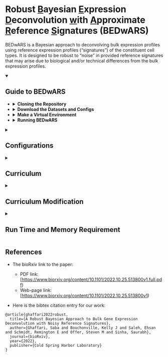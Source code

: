 # Robust <ins>B</ins>ayesian <ins>E</ins>xpression <ins>D</ins>econvolution <ins>w</ins>ith <ins>A</ins>pproximate <ins>R</ins>eference <ins>S</ins>ignatures (BEDwARS)

BEDwARS is a Bayesian approach to deconvolving bulk expression profiles using reference expression profiles (“signatures”) of the constituent cell types. It is designed to be robust to “noise” in provided reference signatures that may arise due to biological and/or technical differences from the bulk expression profiles. 


<details open>
<summary><h2>Guide to BEDwARS</h2></summary>

+  <details>
   <summary><strong>Cloning the Repository</strong></summary>
   
    1. `git clone --recursive https://github.com/sabagh1994/BEDwARS.git`
    2. `cd BEDwARS`
    </details>

+  <details>
   <summary><strong>Download the Datasets and Configs</strong></summary>
   
   To download the signatures, mixtures, and proportions used in the benchamrking and deconvolution of DPD deficiency, 
   run `./input/download.sh`. The files will be located at `./input/signatures`, `./input/mixtures`, and `./input/proportions`.
   
   To download the config files run `./configs/download.sh`. The configs will be stored at `configs/brain` (benchmark on brain, 
   `./configs/pancreas` (benchmark on pancreas), and `./configs/dpd_brain` (DPD deficiency).
    </details>

+  <details>
   <summary><strong>Make a Virtual Environment</strong></summary>
   
   Before running BEDwARS make sure that all the required packages are installed.
   To create a virtual environment with all the required packages installed,
   
    1. Install Python if you do not have it. We used Python 3.8.
    2. Run `make venv`. This step creates a folder named `./venv` which contains all the required packages.
    3. Run `source venv/bin/activate` to activate the venv
    </details>

+  <details>
   <summary><strong>Running BEDwARS</strong></summary>
   
   To run BEDwARS two input files in json format are needed. One of the files `./configs/cfg_sample.json` contains the path to reference signature and 
   the bulk expression profiles. Read more in **Configurations** below. The other file `./configs/curric.json` contains the set of instructions, called
   curriculum, to initialize the model and sampler chains as well as running them. Read more in **Curriculum**.
   
   1. To run the metropolis hasting sampler, execute 
      ```bash
      python scripts/curriculum.py --general_config configs/cfg_sample.json \
             --curric_config configs/curric.json &> log_mh
      ```
      With the provided `./configs/cfg_sample.json` this script performs the deconvolution using Baron reference signature for pseudo-bulk 
      profiles generated from scRNA-seq data of Segerstolpe type II diabetic (T2D) samples. While running, the logs of the statistics 
      computed for the variables are written to `./results/seger_d/Baron/curric/status` and the checkpoints, containing the state of model and 
      metropolis hasting sampler, are saved at `./results/seger_d/Baron/curric/Model`. 
      This step takes time to complete. Read **Run time and Memory Requirement** for more details.
      After this step is finished, we need to estimate the parameters, i.e., signatures and proportions, using the best chain. 
   2. To infer the parameters, run 
      ```bash
      python scripts/inference.py --general_config configs/cfg_sample.json \
             --curric_config configs/curric.json --stage_name L3 --stage_range 59 160 &> log_infer
      ```
      The inference is done by averaging the variable values, i.e., model state, over a range of stages that the model was saved.
      The name of the stage is passed by `stage_name` (L3) and `stage_range` argument is used to pass the start (e.g., 59) and end (e.g., 160)
      stage indices. With the given arguments `"inference,py"` loads in the checkpoints `L3-59.pt`, ..., `L3-159.pt` and takes
      the average of the variable values over these checkpoints. Each checkpoint contains the model state which includes the variable values.
      For the given example (`configs/cfg_sample.json`), the inferred signatures and proportions will be stored at 
      `./results/seger_d/Baron/curric/aggr` in tab-delimited files. Read more about model saving and stage names in **Curriculum/Description of 
      the Stage Arguments**.
 
    </details>
</details>


<details>
<summary><h2>Configurations</h2></summary>

+ <details open>
  <summary><strong>Example</strong></summary>
  
   All the configurations used for benchmarking BEDwARS against other methods are in the `configs` folder separated by organ. 
   An example of the configuration file to `configs/cfg_sample.json` is,
   ```json
   {
    "description": "settings for preprocessing (e.g. transformation), input and output directories.",
    "transformation": "log",
    "marker_type": "all",
    "naive_marker_FC": 2.0,
    "marker_dir": null,
    "normalization": "mean",
    "ref_sig_dir": "./input/signatures/pancreas/Baron/Baron",
    "org_sig_dir": null,
    "mix_dir": "./input/mixtures/pancreas/emtab_d",
    "org_prop_dir": null,
    "outdir": "./results/emtabd/Baron"
   }
   ```
   </details>
 
+ <details>
  <summary><strong>Description of the Arguments</strong></summary>
   
   * `"description"` is the notes about the configuration file or whatever notes you want to keep for the configuration you are using.
   
   * `"transformation"` is the type of transformation applied to the reference signatures and bulk expression profiles as a preprocessing step
       before running BEDwARS. **This argument should be set to `"log"`**. The current version of the code does not support other transformations. 
       All the benchmarking experiments used "log" transformation.
   
   * `"marker_type"` is the criterion to choose the markers. It can be set to `"all"`, `"naive"` or `"provided"`. **Set this arguemnt to `"all"`
      which uses all the common genes between reference signature and bulk expression profiles**. 
   
      The other two values (`"naive"`, `"provided"`) can be used in future versions of the code where marker selection may become a part of 
      preprocessing pipeline. Briefly, `"naive"` mode takes the genes with at least X fold higher expression in one cell type than the others.        
      `"provided"` takes the marker gene set from input.
      
   *  `"naive_marker_FC"` is the value for X folds, which is explained above, in case `"naive"` is used as the `"marker_type"` argument. **Leave 
      this argument as it is, i.e. `"2.0"`, as the current version of the code does not support naive marker selection yet**.
   
   *  `"marker_dir"` is the directory to the file with markers saved in it. **Set this argument to `null` for the current version of the code**.
      This argument should be used when the markers are provided by the user, i.e., `"marker_type"` is set to `"provided"`.
   
   * `"narmalization"` is the type of normalization applied to each cell type signature profile and bulk expression profile after transformation.
      This argument can be set to `"mean"` and `"standard"`. **`"mean"` was used for all the experiments in the paper so it is best to leave it at
      that**.
   
   * `"ref_sig_dir"` path to a tab-separated file containing reference cell type signatures. The rows are genes and the columns are cell types. 
      The first column contains the gene names or ensemble ids and the rest of the columns are the cell types. Please tag all the columns including 
      the first column. See `./input/signatures/pancreas/Baron/Baron` for an example of reference signatue file.
   
   * `"org_sig_dir"` path to a tab-separated file containing the true cell type signatures if existed. **This argument should be set to `"null"` as 
      true cell type signatures are usually not available**. You can use it for method development purposes when true signatures or any other signatures    
      that you want to compare inferred signature to are available. 
      The file format is identical to the reference cell type signature. Read **Curriculum** to see how this argument is used
      while running BEDwRAS. 
   
   * "`mix_dir`" path to a tab-separated file containing bulk expression profiles. The first column contains the gene names or ensemble 
      ids and the rest of the columns are bulk samples. See `./input/mixtures/pancreas/emtab_d` as an example.
   
   * `"org_prop_dir"` path to a tab-separated file containing the true cell type proportions in each bulk sample. This argument should be set to 
      `"null"` as true proportions are not known. However, for the purpose of method development you could use it. Read **Curriculum** section to see
      how this argumnet is used while running BEDwARS.
   
   * `"outdir"` root path to save the results. The output of BEDwARS is saved to `{outdir}/curric`, i.e., the name of the json file for curriculum 
      (`curric.json`) is appended to the outdir. After running the sampler (step 1 in **Running BEDwARS**) there will be a folder named
      `Models` in this directory which contains the checkpoints, i.e., state of the model and metropolis hasting for all variables. After step 2 
      of **Running BEDwARS**, there will be a folder named `aggr` containing the inferred parameters in this directory.
   
   </details>
   
</details>


<details>
<summary><h2>Curriculum</h2></summary>
   
<!--    Explain about each module and how the model is saved. This part should clarify why the inference is done
   using a stage name and a range of stage indices -->
   
   BEDwRAS follows a sequenece of instructions called curriculum given by `configs/curric.json`. Here we explain what each mode of operation in the
   instruction set does. `configs/curric.json` is the curriculum used for all the experiments in the paper with the exception of the number of chains
   being different for benchmarking (150 chains) and deconvolution performed for DPD deficiency (100 chains).
   
   The content of `configs/curric.json` is pasted below. It contains a sequence of four stages (instruction sets). Each stage has a name `"stage_name"`, 
   an operation `"stage_opr"` and a set of arguments required to perform the operation `"stage_args"`. 
   
   Briefly, the following sequence of stages do,
   1. Initialize the model and Metropolis Hastings sampler for all variables. 150 chains are initialized for sampling (L0). The initialized model and 
      metropolis hasting sampler are saved as `L0.pt`. 
   2. Perform the random walk for 50K steps. The scalings used for parameter updates get tunned in this period. This stage 
      is consiered as the tunning phase of the walker (L1). The random walk is performed in 10 mini stages of 5000 steps.
      At the end of each mini satge the model and metropolis hasting sampler states are saved (`L1-0.pt`, ..., `L1-9.pt`).
   3. Perform random walk for another 150K steps but without tunning (L1_train). The random walk is performed in 30 mini stages of 5000 steps.
      At the end of each mini satge the model and metropolis hasting sampler states are saved (`L1_train-0.pt`, ..., `L1_train-29.pt`).
   4. Sort the chains based on mean squared error computed between estimated and true bulk profiles subset to marker genes. Then subset the chains.
      The main purpose of this stage is to reduce the number of chains wisely to get speed up (L2). After subsetting, model and metropolis hasting 
      states are saved as `L2.pt`.
   5. Perform random walk for $180*5000= 800K$ steps with the remaining chains without tunning. You can decrease the number of steps in this stage 
      for speed up (L3). The random walk is performed in 180 mini stages of 5000 steps. At the end of each mini satge the model and metropolis 
      hasting sampler states are saved (`L3-0.pt`, ..., `L3-179.pt`). **The saved model states, i.e., sampled variable values, will be used in the 
      final inference of the variable values**.
      
   
   ```json
   [
     {
       "stage_name": "L0",
       "stage_oper": "init",
       "stage_args": {"rng_seeds": ["start_step", [12345, 200]],
                      "model_config": {"tune_interval": 50,
                                       "props_alpha_distr": "uniform",
                                       "alpha_lower": 0.0, "alpha_upper": 30.0,
                                       "sigma_b_distr": "halfcauchy","beta_b": 1.0,
                                       "sigma_x_distr": "halfcauchy","beta_x": 5.0,
                                       "eps": 1e-9,"w0_dir": null,"fixed_sigs": false,
                                       "divide_B": true,"chains": 150
                                       },
                      "chain_config": {"W": "default", "sigma_x": "prior", "sigma_b": "default", "alpha": "prior"}
                     }
     },{
       "stage_name": "L1",
       "stage_oper": "mcmc_repeat",
       "stage_args": {"init_stage_name": "L0", "mini_stage_repeats": 10,
                      "mini_stage_name_formatter":"{stage_name}-{mini_stage_idx}",
                      "mini_stage_args": {"steps": 5000, "after_tune": false,
                                          "get_stats": true, "log_acc_rate": false,
                                          "log_var_vals": false, "log_interval": 1000}
                      }
     },{
       "stage_name": "L1_train",
       "stage_oper": "mcmc_repeat",
       "stage_args": {"init_stage_name": "L1-9", "mini_stage_repeats": 30,
                      "mini_stage_name_formatter":"{stage_name}-{mini_stage_idx}",
                      "mini_stage_args": {"steps": 5000, "after_tune": true,
                                          "get_stats": true, "log_acc_rate": false,
                                          "log_var_vals": false, "log_interval": 1000}
                      }
     },{
       "stage_name": "L2",
       "stage_oper": "sort_subset",
       "stage_args": {"past_stage_name": "L1_train-29", "sort_criterion": "MSE_marker",
                      "use_summary":true, "is_transformed": false, "topk": 20,
                      "extra_dict": {"FCs": [3.0, 4.0, 5.0]},
                      "chain_inds_range": null
                      }
     },{
       "stage_name": "L3",
       "stage_oper": "mcmc_repeat",
       "stage_args": {"init_stage_name": "L2", "mini_stage_repeats": 180,
                      "mini_stage_name_formatter":"{stage_name}-{mini_stage_idx}",
                      "mini_stage_args": {"steps": 5000, "after_tune": true,
                                          "get_stats": true, "log_acc_rate": false,
                                          "log_var_vals": false, "log_interval": 1000}
                      }
     }
   ]
   ```
   
 + <details>
   <summary><strong>Description of the Stages</strong></summary>
   
   * `"stage_name"` each stage has to have a name given by this argument. It is important to choose a stage name as the checkpoints (state of model
      and Metropolis Hasting sampler) are saved with names containing the stage names. It is recommended to keep the stage names short.
   
   * `"stage_opr"` specifies the opertaion performed in the stage. This can take values `"init"`, `"mcmc_repeat"`, and `"sort_subset"`. In the `"init"`
      stage, model and chains for Metropolis Hasting sampler are initialized. Random walk happens in the `"mcmc_repeat"` stage and in the `"sort_subset"`
      stage, chains are sorted and subset based on a sepcific criterion.
   
   * `"stage_args"` contains the arguments required to carry out the operation in the stage.
   
   If you need to modify the curriculum please read the detailed description of arguments needed for each type of stage operation.
   
   </details>
   
 + <details>
   <summary><strong>Description of the Stage Arguments</strong></summary>
   
   The stage arguments are dependant on the stage operation. The stage arguments for each stage opertaion are explained below.
   + <details>
     <summary><strong>init</strong></summary>

      ```json
        {
          "stage_name": "L0",
          "stage_oper": "init",
          "stage_args": {"rng_seeds": ["start_step", [12345, 200]],
                         "model_config": {"tune_interval": 50,
                                          "props_alpha_distr": "uniform",
                                          "alpha_lower": 0.0, "alpha_upper": 30.0,
                                          "sigma_b_distr": "halfcauchy","beta_b": 1.0,
                                          "sigma_x_distr": "halfcauchy","beta_x": 5.0,
                                          "eps": 1e-9,"w0_dir": null,"fixed_sigs": false,
                                          "divide_B": true,"chains": 150
                                          },
                         "chain_config": {"W": "default", "sigma_x": "prior", "sigma_b": "default", "alpha": "prior"}
                        }
        }
      ```
      * `"rng_seeds"` the seeds for the random number generators (rng) used for model initialization and sampling in the chains. 
      The value is a list of two items. The first item `"start_step"` is the method for providing rng seeds and the second item
      contains the input required for the sepcified method. `"start_step"` means that the starting seed number and the step
      size for increasing the seed number should be provided. In this example, the starting seed is 12345 and the step size is 200.
      Therefore, 150 chains will be initialized with seeds $12345, 12345+200, 12345+2 \times 200, ..., 12345+149 \times 200$.
      Different seeds lead to different random initializations in the begining, if prior initialization is used for the variables,
      and also affect the random path taken by the walker.
      
      * `"model_config"` a dictionary that mostly contains the type of distributions e.g., uniform, used for the variables and the distribution
      parameters. It also includes the number of sampler chains ("`chains`") to run in parallel. You should not modify the default values for model
      configuration except for the number of chains. The number of chains depends on the available memory. Read **Run Time and Memory Requirement** 
      on this.
   
      * "`chain_config`" contains the mode of initialization for the variables of the model. You should not modify the mode of initialization 
      for the current version of BEDwARS.
      
      The stage containing the init operation saves the model and Metropolis Hasting sampler after initialization. So after running a stage 
      with init operation there will be a file named stage_name.pt, e.g., `L0.pt`, in the `Models` folder in the results directory.
 
     </details>
   
   + <details>
     <summary><strong>mcmc_repeat</strong></summary>

      ```json
      {
       "stage_name": "L1",
       "stage_oper": "mcmc_repeat",
       "stage_args": {"init_stage_name": "L0", "mini_stage_repeats": 10,
                      "mini_stage_name_formatter":"{stage_name}-{mini_stage_idx}",
                      "mini_stage_args": {"steps": 5000, "after_tune": false,
                                          "get_stats": true, "log_acc_rate": false,
                                          "log_var_vals": false, "log_interval": 1000}
                      }
      }
      ```
      * `"init_stage_name"` the stage from which the walker starts from. This can be the name of any file containing the model and 
      Metroppolis Hasting (MH) sampler state saved in it. In the example above, the model and MH sampler that were initialized and saved to 
      `L0.pt` will be loaded and pursued by the walker.
   
      * `"mini_stage_repeats"` the number of random walk modules (mini stages) to run. Each random walk module takes a certain number of  
      user-defined, e.g., 5000, steps which is provided by `"mini_stage_args"`. **After each module of random walk is completed the model and MH 
      sampler states are saved**.
   
      * `"mini_stage_forrmatter"` the forrmat to save the checkpoint, i.e., model and MH states, after each module of random walk is completed.
      Using the format above, the checkpoints are saved as `L1-0.pt`, `L1-1.pt`, ..., `L1-9.pt` as there are 10 mini stage repeats.
   
      * `"mini_stage_args"` a dictionary containing the following adjustable settings,
          1. `"steps"` the number of sampling/random walk steps.
          2. `"after_tune"` (boolean) whether the chain is in the tunning phase or not. This can be set to `true` or `false`.
          3. `"get_stats"` (boolean) in case ground truth signatures or proportions are provided (see **Configurations** on org_prop_dir and org_sig_dir), 
              setting this to `true` logs multiple statistics computed between the inferred signatures/proportions and their corresponding 
              ground truths during the random walk. In case the ground truths for signatures and proportions are not available setting this 
              option to `true` just prints out the statistics for the inferred bulk expression profiles. **It is recommended to set this to `false`
              if the ground truths are not available**. All the statistics are written to `status` file in the results directory.
          4. `"log_acc_rate"` (boolean) setting this to `true` takes logs of the acceptance rate of the proposals for each variable during tunning. 
              **This is only useful for algorithm development when the acceptance rate should be monitored so please set it to `false`**. The 
              logs are written to `status` file in the results directory.
          5. `"log_var_vals"` (boolean) logs the variable values. Set it to `false`.
          6. `"log_interval"` (integer) the logging interval in steps which is used for items 3,4, and 5.
         
         If you do not intend to make modifications to BEDwARS algorithm or explore its dynamics, please set `"get_stats"`, `"log_acc_rate"`, and
         `"log_var_vals"` to `false` in all stages with `"mcmc_repeat"` operation and do not log any statistics.
         If any of these items are set to `true` the logs will be stored in `status` file in the results directory.

     </details>
   
   
   + <details>
     <summary><strong>sort_subset</strong></summary>

      ```json
      {
       "stage_name": "L2",
       "stage_oper": "sort_subset",
       "stage_args": {"past_stage_name": "L1_train-29", "sort_criterion": "MSE_marker",
                      "use_summary":true, "is_transformed": false, "topk": 20,
                      "extra_dict": {"FCs": [3.0, 4.0, 5.0]},
                      "chain_inds_range": null
                      }
      }
      ```
     * `"past_stage_name"` the name of the checkpoint file, containing the model and metropolis hasting states, to be loaded. It can be set 
      to any checkpoint file name that exists. In this example it is set to `"L1_train-29"` because sort and subsetting should be performed 
      on the last state that was saved from the previous stage which was stage L1 with 30 mini stages/modules of random walk.
   
     * `"sort_criterion"` the criterion to sort the chains. It should be set to `"MSE_marker"` which uses the mean squared error between inferred
      and true bulk expression profiles restricted to marker genes.
   
     * `"extra_dict"` contains the criteria to pick the markers. A list of fold changes `[3.0, 4.0, 5.0]` can be passed. For each number X in the list
      the genes with X times higher expression in one of the cell types than the others are used as markers to compute the criterion and sort the chains.
      The union of top k chains picked using multiple marker sets will be used.
   
     * `"topk"` the number of chains picked after the sorting is applied.
   
     * `"use_summary"`, `"is_transformed"`, and `"chain_inds_range"` should not be changed.

     </details>

   
   </details>
   
</details>


<details>
<summary><h2>Curriculum Modification</h2></summary>
   
   * Change the number of chains running in parallel in case of limited memory. For this modification, you need to change the 
     value of `"chains"` in the `"stage_args"` of the `"L0"` stage with the `"init"` operation.
   * Change the run time by reducing the number of steps in the last stage `"L3"`. The current `./configs/curric.json` file has 
     180 mini stages (`"mini_stage_repeats"`) for `"L3"` stage. You can decrease this number for speed up. All of the paper results
     were generated with the model check points saved at `L3-59.pt`, ..., `L3-159.pt` **which is equivalent to setting `"mini_stage_repeats"`
     to 160**. Depending on the problem you could let the chains runs longer or not. However, it is best to stick with the setting 
     that was used for all the experiments in the paper.
   * If you do not intend to make modifications to BEDwARS algorithm or explore its dynamics, please set `"get_stats"`, `"log_acc_rate"`, and
     `"log_var_vals"` to `false` in all stages with `"mcmc_repeat"` operation and do not log any statistics. If any of these items are set to 
     `true` the logs will be stored in `status` file in the results directory.
   * Further modifications of curriculum can be done for method development.
   
   
</details>   


<!-- <details open>
<summary><h2>Format of input files</h2></summary>
   Tab-seperated input files for reference signatures and bulk expression profiles.
   Examples can be found at this and that for reference signature (genes by cell types) and bulk profiles (genes by samples), respectively.
   The first column has to be the gene symbol or ens ids.

</details> -->


<details>
<summary><h2>Run Time and Memory Requirement</h2></summary>

   Run time of BEDwARS depends on the computational complexity and the type of GPU used. 
   Deconvolving 100 psedu-bulk samples of Segerstolpe T2D (`./input/mixtures/pancreas/emtab_d`) 
   using Baron cell type signatures (`./input/signatures/pancreas/Baron/Baron`) and `./configs/curric.json`
   as the curriculum takes ~100 ms per step (~16 hrs in total) on Tesla V100 GPU.

   The memory requierement depends mainly on the number of genes and chains. For the same experiment with
   ~8000 genes, 6 cell types, 100 pseudo-bulk samples, and 150 chains we used 16 Gb of memory. To find the
   memory requirement for your experiments do the following calculations,
   
   Assuming that
   * $G$ is the number of genes,
   * $N$ is the number of bulk samples,
   * $C$ is the number of cell types, and
   * $K$ is the number of sampler chains
   
   The memory consumption is roughly $4 \times (G + N) \times C \times K$ bytes, where 32-bit floating point
   numbers are used.

   
   
</details>


## References
* The bioRxiv link to the paper:
  * PDF link: [https://www.biorxiv.org/content/10.1101/2022.10.25.513800v1.full.pdf)
  * Web-page link: [https://www.biorxiv.org/content/10.1101/2022.10.25.513800v1)

* Here is the bibtex citation entry for our work:
```
@article{ghaffari2022robust,
  title={A Robust Bayesian Approach to Bulk Gene Expression Deconvolution with Noisy Reference Signatures},
  author={Ghaffari, Saba and Bouchonville, Kelly J and Saleh, Ehsan and Schmidt, Remington E and Offer, Steven M and Sinha, Saurabh},
  journal={bioRxiv},
  year={2022},
  publisher={Cold Spring Harbor Laboratory}
}
```
